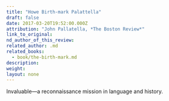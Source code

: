 ```yaml
---
title: "Howe Birth-mark Palattella"
draft: false
date: 2017-03-20T19:52:00.000Z
attribution: "John Pallatella, *The Boston Review*"
link_to_original:
nd_author_of_this_review:
related_author: .md
related_books:
  - book/the-birth-mark.md
description:
weight:
layout: none
---
```

Invaluable—a reconnaissance mission in language and history.

